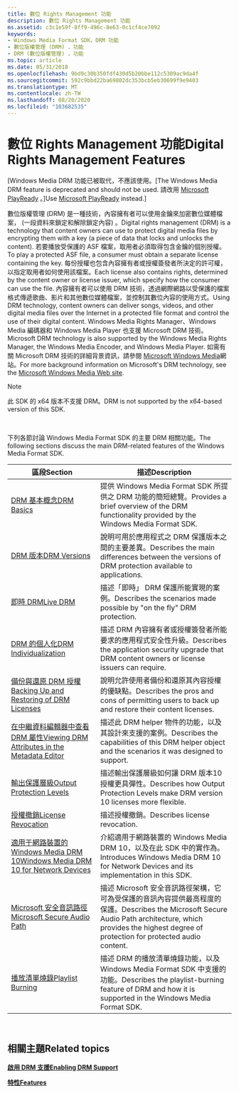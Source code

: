 ```yaml
---
title: 數位 Rights Management 功能
description: 數位 Rights Management 功能
ms.assetid: c3c1e59f-8ff9-496c-8e63-0c1cf4ce7092
keywords:
- Windows Media Format SDK，DRM 功能
- 數位版權管理 (DRM) ，功能
- DRM (數位版權管理) ，功能
ms.topic: article
ms.date: 05/31/2018
ms.openlocfilehash: 9bd9c30b350fdf430d5b20bbe112c5309ac9da4f
ms.sourcegitcommit: 592c9bbd22ba69802dc353bcb5eb30699f9e9403
ms.translationtype: MT
ms.contentlocale: zh-TW
ms.lasthandoff: 08/20/2020
ms.locfileid: "103682535"
---
```

# <a name="digital-rights-management-features"></a><span data-ttu-id="60caa-106">數位 Rights Management 功能</span><span class="sxs-lookup"><span data-stu-id="60caa-106">Digital Rights Management Features</span></span>

<span data-ttu-id="60caa-107">\[Windows Media DRM 功能已被取代，不應該使用。</span><span class="sxs-lookup"><span data-stu-id="60caa-107">\[The Windows Media DRM feature is deprecated and should not be used.</span></span> <span data-ttu-id="60caa-108">請改用 [Microsoft PlayReady](/windows/uwp/audio-video-camera/playready-client-sdk) 。\]</span><span class="sxs-lookup"><span data-stu-id="60caa-108">Use [Microsoft PlayReady](/windows/uwp/audio-video-camera/playready-client-sdk) instead.\]</span></span>

<span data-ttu-id="60caa-109">數位版權管理 (DRM) 是一種技術，內容擁有者可以使用金鑰來加密數位媒體檔案， (一段資料來鎖定和解除鎖定內容) 。</span><span class="sxs-lookup"><span data-stu-id="60caa-109">Digital rights management (DRM) is a technology that content owners can use to protect digital media files by encrypting them with a key (a piece of data that locks and unlocks the content).</span></span> <span data-ttu-id="60caa-110">若要播放受保護的 ASF 檔案，取用者必須取得包含金鑰的個別授權。</span><span class="sxs-lookup"><span data-stu-id="60caa-110">To play a protected ASF file, a consumer must obtain a separate license containing the key.</span></span> <span data-ttu-id="60caa-111">每份授權也包含內容擁有者或授權簽發者所決定的許可權，以指定取用者如何使用該檔案。</span><span class="sxs-lookup"><span data-stu-id="60caa-111">Each license also contains rights, determined by the content owner or license issuer, which specify how the consumer can use the file.</span></span> <span data-ttu-id="60caa-112">內容擁有者可以使用 DRM 技術，透過網際網路以受保護的檔案格式傳遞歌曲、影片和其他數位媒體檔案，並控制其數位內容的使用方式。</span><span class="sxs-lookup"><span data-stu-id="60caa-112">Using DRM technology, content owners can deliver songs, videos, and other digital media files over the Internet in a protected file format and control the use of their digital content.</span></span> <span data-ttu-id="60caa-113">Windows Media Rights Manager、Windows Media 編碼器和 Windows Media Player 也支援 Microsoft DRM 技術。</span><span class="sxs-lookup"><span data-stu-id="60caa-113">Microsoft DRM technology is also supported by the Windows Media Rights Manager, the Windows Media Encoder, and Windows Media Player.</span></span> <span data-ttu-id="60caa-114">如需有關 Microsoft DRM 技術的詳細背景資訊，請參閱 [Microsoft Windows Media](https://support.microsoft.com/help/17946/windows-media)網站。</span><span class="sxs-lookup"><span data-stu-id="60caa-114">For more background information on Microsoft's DRM technology, see the [Microsoft Windows Media Web site](https://support.microsoft.com/help/17946/windows-media).</span></span>

> [!Note]  
> <span data-ttu-id="60caa-115">此 SDK 的 x64 版本不支援 DRM。</span><span class="sxs-lookup"><span data-stu-id="60caa-115">DRM is not supported by the x64-based version of this SDK.</span></span>

 

<span data-ttu-id="60caa-116">下列各節討論 Windows Media Format SDK 的主要 DRM 相關功能。</span><span class="sxs-lookup"><span data-stu-id="60caa-116">The following sections discuss the main DRM-related features of the Windows Media Format SDK.</span></span>



| <span data-ttu-id="60caa-117">區段</span><span class="sxs-lookup"><span data-stu-id="60caa-117">Section</span></span>                                                                                            | <span data-ttu-id="60caa-118">描述</span><span class="sxs-lookup"><span data-stu-id="60caa-118">Description</span></span>                                                                                                                          |
|----------------------------------------------------------------------------------------------------|--------------------------------------------------------------------------------------------------------------------------------------|
| [<span data-ttu-id="60caa-119">DRM 基本概念</span><span class="sxs-lookup"><span data-stu-id="60caa-119">DRM Basics</span></span>](drm-basics.md)                                                                       | <span data-ttu-id="60caa-120">提供 Windows Media Format SDK 所提供之 DRM 功能的簡短總覽。</span><span class="sxs-lookup"><span data-stu-id="60caa-120">Provides a brief overview of the DRM functionality provided by the Windows Media Format SDK.</span></span>                                         |
| [<span data-ttu-id="60caa-121">DRM 版本</span><span class="sxs-lookup"><span data-stu-id="60caa-121">DRM Versions</span></span>](drm-versions.md)                                                                   | <span data-ttu-id="60caa-122">說明可用於應用程式之 DRM 保護版本之間的主要差異。</span><span class="sxs-lookup"><span data-stu-id="60caa-122">Describes the main differences between the versions of DRM protection available to applications.</span></span>                                     |
| [<span data-ttu-id="60caa-123">即時 DRM</span><span class="sxs-lookup"><span data-stu-id="60caa-123">Live DRM</span></span>](live-drm.md)                                                                           | <span data-ttu-id="60caa-124">描述「即時」 DRM 保護所能實現的案例。</span><span class="sxs-lookup"><span data-stu-id="60caa-124">Describes the scenarios made possible by "on the fly" DRM protection.</span></span>                                                                |
| [<span data-ttu-id="60caa-125">DRM 的個人化</span><span class="sxs-lookup"><span data-stu-id="60caa-125">DRM Individualization</span></span>](drm-individualization.md)                                                 | <span data-ttu-id="60caa-126">描述 DRM 內容擁有者或授權簽發者所能要求的應用程式安全性升級。</span><span class="sxs-lookup"><span data-stu-id="60caa-126">Describes the application security upgrade that DRM content owners or license issuers can require.</span></span>                                   |
| [<span data-ttu-id="60caa-127">備份與還原 DRM 授權</span><span class="sxs-lookup"><span data-stu-id="60caa-127">Backing Up and Restoring of DRM Licenses</span></span>](backing-up-and-restoring-of-drm-licenses.md)           | <span data-ttu-id="60caa-128">說明允許使用者備份和還原其內容授權的優缺點。</span><span class="sxs-lookup"><span data-stu-id="60caa-128">Describes the pros and cons of permitting users to back up and restore their content licenses.</span></span>                                       |
| [<span data-ttu-id="60caa-129">在中繼資料編輯器中查看 DRM 屬性</span><span class="sxs-lookup"><span data-stu-id="60caa-129">Viewing DRM Attributes in the Metadata Editor</span></span>](viewing-drm-attributes-in-the-metadata-editor.md) | <span data-ttu-id="60caa-130">描述此 DRM helper 物件的功能，以及其設計來支援的案例。</span><span class="sxs-lookup"><span data-stu-id="60caa-130">Describes the capabilities of this DRM helper object and the scenarios it was designed to support.</span></span>                                   |
| [<span data-ttu-id="60caa-131">輸出保護層級</span><span class="sxs-lookup"><span data-stu-id="60caa-131">Output Protection Levels</span></span>](output-protection-levels.md)                                           | <span data-ttu-id="60caa-132">描述輸出保護層級如何讓 DRM 版本10授權更具彈性。</span><span class="sxs-lookup"><span data-stu-id="60caa-132">Describes how Output Protection Levels make DRM version 10 licenses more flexible.</span></span>                                                   |
| [<span data-ttu-id="60caa-133">授權撤銷</span><span class="sxs-lookup"><span data-stu-id="60caa-133">License Revocation</span></span>](license-revocation.md)                                                       | <span data-ttu-id="60caa-134">描述授權撤銷。</span><span class="sxs-lookup"><span data-stu-id="60caa-134">Describes license revocation.</span></span>                                                                                                        |
| [<span data-ttu-id="60caa-135">適用于網路裝置的 Windows Media DRM 10</span><span class="sxs-lookup"><span data-stu-id="60caa-135">Windows Media DRM 10 for Network Devices</span></span>](windows-media-drm-10-for-network-devices.md)           | <span data-ttu-id="60caa-136">介紹適用于網路裝置的 Windows Media DRM 10，以及在此 SDK 中的實作為。</span><span class="sxs-lookup"><span data-stu-id="60caa-136">Introduces Windows Media DRM 10 for Network Devices and its implementation in this SDK.</span></span>                                              |
| [<span data-ttu-id="60caa-137">Microsoft 安全音訊路徑</span><span class="sxs-lookup"><span data-stu-id="60caa-137">Microsoft Secure Audio Path</span></span>](microsoft-secure-audio-path--deprecated.md)                         | <span data-ttu-id="60caa-138">描述 Microsoft 安全音訊路徑架構，它可為受保護的音訊內容提供最高程度的保護。</span><span class="sxs-lookup"><span data-stu-id="60caa-138">Describes the Microsoft Secure Audio Path architecture, which provides the highest degree of protection for protected audio content.</span></span> |
| [<span data-ttu-id="60caa-139">播放清單燒錄</span><span class="sxs-lookup"><span data-stu-id="60caa-139">Playlist Burning</span></span>](playlist-burning.md)                                                           | <span data-ttu-id="60caa-140">描述 DRM 的播放清單燒錄功能，以及 Windows Media Format SDK 中支援的功能。</span><span class="sxs-lookup"><span data-stu-id="60caa-140">Describes the playlist-burning feature of DRM and how it is supported in the Windows Media Format SDK.</span></span>                               |



 

## <a name="related-topics"></a><span data-ttu-id="60caa-141">相關主題</span><span class="sxs-lookup"><span data-stu-id="60caa-141">Related topics</span></span>

<dl> <dt>

[<span data-ttu-id="60caa-142">**啟用 DRM 支援**</span><span class="sxs-lookup"><span data-stu-id="60caa-142">**Enabling DRM Support**</span></span>](enabling-drm-support.md)
</dt> <dt>

[<span data-ttu-id="60caa-143">**特性**</span><span class="sxs-lookup"><span data-stu-id="60caa-143">**Features**</span></span>](features.md)
</dt> </dl>

 

 
